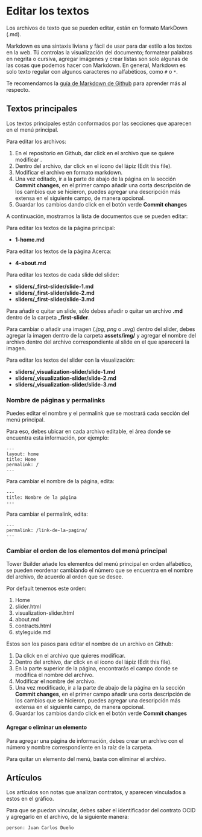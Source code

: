 # Editar los textos

Los archivos de texto que se pueden editar, están en formato MarkDown (.md).

Markdown es una sintaxis liviana y fácil de usar para dar estilo a los textos en la web. Tú controlas la visualización del documento; formatear palabras en negrita o cursiva, agregar imágenes y crear listas son solo algunas de las cosas que podemos hacer con Markdown. En general, Markdown es solo texto regular con algunos caracteres no alfabéticos, como `#` o `*`.

Te recomendamos la [guía de Markdown de Github](https://guides.github.com/features/mastering-markdown/) para aprender más al respecto.

## Textos principales

Los textos principales están conformados por las secciones que aparecen en el menú principal.

Para editar los archivos:
1. En el repositorio en Github, dar click en el archivo que se quiere modificar .
2. Dentro del archivo, dar click en el ícono del lápiz (Edit this file).
3. Modificar el archivo en formato markdown.
4. Una vez editado, ir a la parte de abajo de la página en la sección **Commit changes**, en el primer campo añadir una corta descripción de los cambios que se hicieron, puedes agregar una descripción más extensa en el siguiente campo, de manera opcional.
5. Guardar los cambios dando click en el botón verde **Commit changes**

A continuación, mostramos la lista de documentos que se pueden editar:

Para editar los textos de la página principal:
  - **1-home.md**

Para editar los textos de la página Acerca:
  - **4-about.md**

Para editar los textos de cada slide del slider:
  - **sliders/_first-slider/slide-1.md**
  - **sliders/_first-slider/slide-2.md**
  - **sliders/_first-slider/slide-3.md**

Para añadir o quitar un slide, sólo debes añadir o quitar un archivo **.md** dentro de la carpeta **_first-slider**.


Para cambiar o añadir una imagen (_.jpg_, _png_ o _.svg_) dentro del slider, debes agregar la imagen dentro de la carpeta **assets/img/** y agregar el nombre del archivo dentro del archivo correspondiente al slide en el que aparecerá la imagen.

Para editar los textos del slider con la visualización:
  - **sliders/_visualization-slider/slide-1.md**
  - **sliders/_visualization-slider/slide-2.md**
  - **sliders/_visualization-slider/slide-3.md**


### Nombre de páginas y permalinks

Puedes editar el nombre y el permalink que se mostrará cada sección del menú principal.

Para eso, debes ubicar en cada archivo editable, el área donde se encuentra esta información, por ejemplo:

```
---
layout: home
title: Home
permalink: /
---
```

Para cambiar el nombre de la página, edita:

```
---
title: Nombre de la página
---
```

Para cambiar el permalink, edita:
```
---
permalink: /link-de-la-pagina/
---
```

### Cambiar el orden de los elementos del menú principal

Tower Builder añade los elementos del menú principal en orden alfabético, se pueden reordenar cambiando el número que se encuentra en el nombre del archivo, de acuerdo al orden que se desee.

Por default tenemos este orden:

1. Home
2. slider.html
3. visualization-slider.html
4. about.md
5. contracts.html
6. styleguide.md

Estos son los pasos para editar el nombre de un archivo en Github:
1. Da click en el archivo que quieres modificar.
2. Dentro del archivo, dar click en el ícono del lápiz (Edit this file).
3. En la parte superior de la página, encontrarás el campo donde se modifica el nombre del archivo.
4. Modificar el nombre del archivo.
5. Una vez modificado, ir a la parte de abajo de la página en la sección **Commit changes**, en el primer campo añadir una corta descripción de los cambios que se hicieron, puedes agregar una descripción más extensa en el siguiente campo, de manera opcional.
6. Guardar los cambios dando click en el botón verde **Commit changes**

#### Agregar o eliminar un elemento 

Para agregar una página de información, debes crear un archivo con el número y nombre correspondiente en la raíz de la carpeta.
 
Para quitar un elemento del menú, basta con eliminar el archivo. 


## Artículos

Los artículos son notas que analizan contratos, y aparecen vinculados a estos en el gráfico.

Para que se puedan vincular, debes saber el identificador del contrato OCID y agregarlo en el archivo, de la siguiente manera:

```
person: Juan Carlos Dueño
```